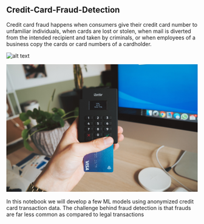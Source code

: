 ## Credit-Card-Fraud-Detection

Credit card fraud happens when consumers give their credit card number to unfamiliar individuals, when cards are lost or stolen, when mail is diverted from the intended recipient and taken by criminals, or when employees of a business copy the cards or card numbers of a cardholder.

![alt text](https://unsplash.com/photos/zrF-HyAPUmM/nathana-reboucas-zrF-HyAPUmM-unsplash.jpg)

![alt text](cardmapr-nl-To2HQm-4688-unsplash.jpg)

In this notebook we will develop a few ML models using anonymized credit card transaction data. The challenge behind fraud detection is that frauds are far less common as compared to legal transactions
